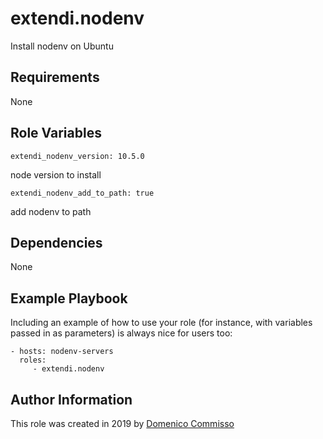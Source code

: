 extendi.nodenv
=========

Install nodenv on Ubuntu

Requirements
------------

None

Role Variables
--------------

    extendi_nodenv_version: 10.5.0

node version to install

    extendi_nodenv_add_to_path: true

add nodenv to path

Dependencies
------------

None

Example Playbook
----------------

Including an example of how to use your role (for instance, with variables passed in as parameters) is always nice for users too:

    - hosts: nodenv-servers
      roles:
         - extendi.nodenv

Author Information
------------------

This role was created in 2019 by [Domenico Commisso](mailto:commisso@extendi.it)

